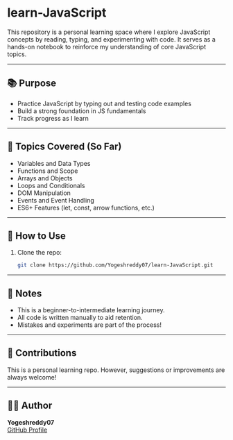 # learn-JavaScript

This repository is a personal learning space where I explore JavaScript concepts by reading, typing, and experimenting with code. It serves as a hands-on notebook to reinforce my understanding of core JavaScript topics.

---

## 📚 Purpose

- Practice JavaScript by typing out and testing code examples
- Build a strong foundation in JS fundamentals
- Track progress as I learn

---

## 🧠 Topics Covered (So Far)

- Variables and Data Types  
- Functions and Scope  
- Arrays and Objects  
- Loops and Conditionals  
- DOM Manipulation  
- Events and Event Handling  
- ES6+ Features (let, const, arrow functions, etc.)

---

## 🚀 How to Use

1. Clone the repo:
   ```bash
   git clone https://github.com/Yogeshreddy07/learn-JavaScript.git
   ```
---

## 📌 Notes

- This is a beginner-to-intermediate learning journey.
- All code is written manually to aid retention.
- Mistakes and experiments are part of the process!

---

## 🙌 Contributions

This is a personal learning repo. However, suggestions or improvements are always welcome!

---

## 🧑‍💻 Author

**Yogeshreddy07**  
[GitHub Profile](https://github.com/Yogeshreddy07)

